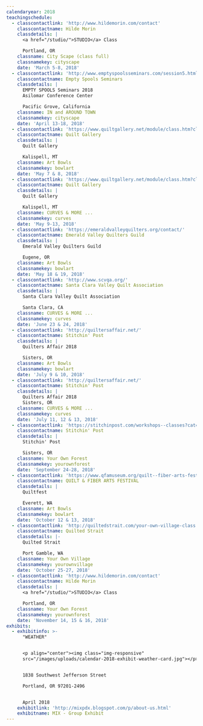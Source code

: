 ```yaml
---
calendaryear: 2018
teachingschedule:
  - classcontactlink: 'http://www.hildemorin.com/contact'
    classcontactname: Hilde Morin
    classdetails: |
      <a href="/studio/">STUDIO</a> Class

      Portland, OR
    classname: City Scape (class full)
    classnamekey: cityscape
    date: 'March 5-8, 2018'
  - classcontactlink: 'http://www.emptyspoolsseminars.com/session5.html'
    classcontactname: Empty Spools Seminars
    classdetails: |
      EMPTY SPOOLS Seminars 2018
      Asilomar Conference Center

      Pacific Grove, California
    classname: IN and AROUND TOWN
    classnamekey: cityscape
    date: 'April 13-18, 2018'
  - classcontactlink: 'https://www.quiltgallery.net/module/class.htm?classId=148401'
    classcontactname: Quilt Gallery
    classdetails: |
      Quilt Gallery

      Kalispell, MT
    classname: Art Bowls
    classnamekey: bowlart
    date: 'May 7 & 8, 2018'
  - classcontactlink: 'https://www.quiltgallery.net/module/class.htm?classId=148407'
    classcontactname: Quilt Gallery
    classdetails: |
      Quilt Gallery

      Kalispell, MT
    classname: CURVES & MORE ...
    classnamekey: curves
    date: 'May 9-13, 2018'
  - classcontactlink: 'https://emeraldvalleyquilters.org/contact/'
    classcontactname: Emerald Valley Quilters Guild
    classdetails: |
      Emerald Valley Quilters Guild

      Eugene, OR
    classname: Art Bowls
    classnamekey: bowlart
    date: 'May 18 & 19, 2018'
  - classcontactlink: 'http://www.scvqa.org/'
    classcontactname: Santa Clara Valley Quilt Association
    classdetails: |
      Santa Clara Valley Quilt Association

      Santa Clara, CA
    classname: CURVES & MORE ...
    classnamekey: curves
    date: 'June 23 & 24, 2018'
  - classcontactlink: 'http://quiltersaffair.net/'
    classcontactname: Stitchin' Post
    classdetails: |
      Quilters Affair 2018

      Sisters, OR
    classname: Art Bowls
    classnamekey: bowlart
    date: 'July 9 & 10, 2018'
  - classcontactlink: 'http://quiltersaffair.net/'
    classcontactname: Stitchin' Post
    classdetails: |
      Quilters Affair 2018
      Sisters, OR
    classname: CURVES & MORE ...
    classnamekey: curves
    date: 'July 11, 12 & 13, 2018'
  - classcontactlink: 'https://stitchinpost.com/workshops--classes?cat=90'
    classcontactname: Stitchin' Post
    classdetails: |
      Stitchin' Post

      Sisters, OR
    classname: Your Own Forest
    classnamekey: yourownforest
    date: 'September 24-28, 2018'
  - classcontactlink: 'https://www.qfamuseum.org/quilt--fiber-arts-festival-2018.html'
    classcontactname: QUILT & FIBER ARTS FESTIVAL
    classdetails: |
      Quiltfest

      Everett, WA
    classname: Art Bowls
    classnamekey: bowlart
    date: 'October 12 & 13, 2018'
  - classcontactlink: 'http://quiltedstrait.com/your-own-village-class'
    classcontactname: Quilted Strait
    classdetails: |-
      Quilted Strait

      Port Gamble, WA
    classname: Your Own Village
    classnamekey: yourownvillage
    date: 'October 25-27, 2018'
  - classcontactlink: 'http://www.hildemorin.com/contact'
    classcontactname: Hilde Morin
    classdetails: |
      <a href="/studio/">STUDIO</a> Class

      Portland, OR
    classname: Your Own Forest
    classnamekey: yourownforest
    date: 'November 14, 15 & 16, 2018'
exhibits:
  - exhibitinfo: >-
      "WEATHER"


      <p align="center"><img class="img-responsive"
      src="/images/uploads/calendar-2018-exhibit-weather-card.jpg"></p>


      1838 Southwest Jefferson Street

      Portland, OR 97201-2496


      April 2018
    exhibitlink: 'http://mixpdx.blogspot.com/p/about-us.html'
    exhibitname: MIX - Group Exhibit
---
```


